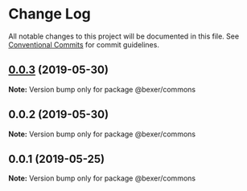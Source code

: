 # Change Log

All notable changes to this project will be documented in this file.
See [Conventional Commits](https://conventionalcommits.org) for commit guidelines.

## [0.0.3](https://github.com/error-reporter/bexer/compare/@bexer/commons@0.0.2...@bexer/commons@0.0.3) (2019-05-30)

**Note:** Version bump only for package @bexer/commons





## 0.0.2 (2019-05-30)

**Note:** Version bump only for package @bexer/commons





## 0.0.1 (2019-05-25)

**Note:** Version bump only for package @bexer/commons
